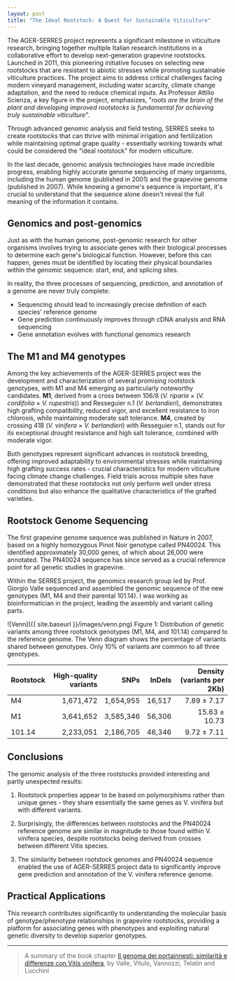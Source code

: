 ```yaml
---
layout: post
title: "The Ideal Rootstock: A Quest for Sustainable Viticulture"
---
```


The AGER-SERRES project represents a significant milestone in viticulture research, bringing together multiple Italian research institutions in a collaborative effort to develop next-generation grapevine rootstocks. 
Launched in 2011, this pioneering initiative focuses on selecting new rootstocks that are resistant to abiotic stresses while promoting sustainable viticulture practices. 
The project aims to address critical challenges facing modern vineyard management, including water scarcity, climate change adaptation, and the need to reduce chemical inputs. 
As Professor Attilio Scienza, a key figure in the project, emphasizes, "_roots are the brain of the plant and developing improved rootstocks is fundamental for achieving truly sustainable viticulture_".

Through advanced genomic analysis and field testing, SERRES seeks to create rootstocks that can thrive with minimal irrigation and fertilization while maintaining optimal grape quality - essentially working towards what could be considered the "ideal rootstock" for modern viticulture.
 
In the last decade, genomic analysis technologies have made incredible progress, enabling highly accurate genome sequencing of many organisms, 
including the human genome (published in 2001) and the grapevine genome (published in 2007). 
While knowing a genome's sequence is important, it's crucial to understand that the sequence alone doesn't reveal the full meaning of the information it contains.

## Genomics and post-genomics

Just as with the human genome, post-genomic research for other organisms involves trying to associate genes with their biological processes to determine each gene's biological function. However, before this can happen, genes must be identified by locating their physical boundaries within the genomic sequence: start, end, and splicing sites.

In reality, the three processes of sequencing, prediction, and annotation of a genome are never truly complete:
- Sequencing should lead to increasingly precise definition of each species' reference genome
- Gene prediction continuously improves through cDNA analysis and RNA sequencing
- Gene annotation evolves with functional genomics research

## The M1 and M4 genotypes

Among the key achievements of the AGER-SERRES project was the development and characterization of several promising rootstock genotypes, with M1 and M4 emerging as particularly noteworthy candidates. **M1**, derived from a cross between 106/8 (_V. riparia_ × (_V. cordifolia_ × _V. rupestris_)) and Resseguier n.1 (_V. berlandieri_), demonstrates high grafting compatibility, reduced vigor, and excellent resistance to iron chlorosis, while maintaining moderate salt tolerance. 
**M4**, created by crossing 41B (_V. vinifera_ × _V. berlandieri_) with Resseguier n.1, stands out for its exceptional drought resistance and high salt tolerance, combined with moderate vigor. 

Both genotypes represent significant advances in rootstock breeding, offering improved adaptability to environmental stresses while maintaining high grafting success rates - crucial characteristics for modern viticulture facing climate change challenges. Field trials across multiple sites have demonstrated that these rootstocks not only perform well under stress conditions but also enhance the qualitative characteristics of the grafted varieties.

## Rootstock Genome Sequencing

The first grapevine genome sequence was published in Nature in 2007, based on a highly homozygous Pinot Noir genotype called PN40024. 
This identified approximately 30,000 genes, of which about 26,000 were annotated. 
The PN40024 sequence has since served as a crucial reference point for all genetic studies in grapevine.

Within the SERRES project, the genomics research group led by Prof. Giorgio Valle sequenced and assembled the genomic sequence of the new genotypes (M1, M4 and their parental 101.14). I was working as bioinformatician in the project, leading the assembly and variant calling parts.

![Venn]({{ site.baseurl }}/images/venn.png)
Figure 1: Distribution of genetic variants among three rootstock genotypes (M1, M4, and 101.14) compared to the reference genome. The Venn diagram shows the percentage of variants shared between genotypes. Only 10% of variants are common to all three genotypes.



| Rootstock | High-quality variants | SNPs      | InDels | Density (variants per 2Kb)  |
|-----------|----------------------:|----------:|-------:|----------------------------:|
| M4        |  1,671,472             |  1,654,955 |  16,517 |                  7.89 ± 7.17 |
| M1        |  3,641,652             |  3,585,346 |  56,306 |                15.63 ± 10.73 |
| 101.14    |  2,233,051             |  2,186,705 |  46,346 |                  9.72 ± 7.11 |

 
## Conclusions

The genomic analysis of the three rootstocks provided interesting and partly unexpected results:

1. Rootstock properties appear to be based on polymorphisms rather than unique genes - they share essentially the same genes as V. vinifera but with different variants.

2. Surprisingly, the differences between rootstocks and the PN40024 reference genome are similar in magnitude to those found within V. vinifera species, despite rootstocks being derived from crosses between different Vitis species.

3. The similarity between rootstock genomes and PN40024 sequence enabled the use of AGER-SERRES project data to significantly improve gene prediction and annotation of the V. vinifera reference genome.

## Practical Applications
This research contributes significantly to understanding the molecular basis of genotype/phenotype relationships in grapevine rootstocks, providing a platform for associating genes with phenotypes and exploiting natural genetic diversity to develop superior genotypes.

---

> A summary of the book chapter [Il genoma dei portainnesti: similarità e differenze con Vitis vinifera](https://www.research.unipd.it/handle/11577/3201768), by Valle, Vitulo, Vannozzi, Telatin and Lucchini
